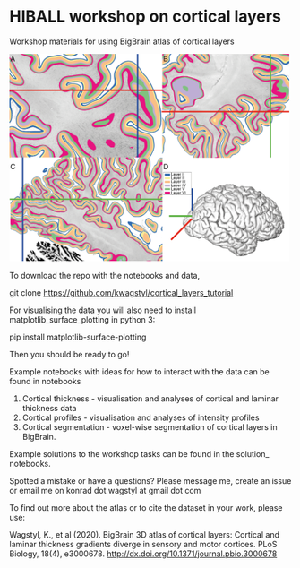 # HIBALL workshop on cortical layers 
Workshop materials for using BigBrain atlas of cortical layers

<img src="https://github.com/kwagstyl/cortical_layers_tutorial/blob/main/data/Figure1SixLayersFigure_pixels-01.png" width="500" >


To download the repo with the notebooks and data,

git clone https://github.com/kwagstyl/cortical_layers_tutorial

For visualising the data you will also need to install matplotlib_surface_plotting in python 3:

pip install matplotlib-surface-plotting


Then you should be ready to go!

Example notebooks with ideas for how to interact with the data can be found in notebooks
1. Cortical thickness - visualisation and analyses of cortical and laminar thickness data
2. Cortical profiles - visualisation and analyses of intensity profiles
3. Cortical segmentation - voxel-wise segmentation of cortical layers in BigBrain.

Example solutions to the workshop tasks can be found in the solution_ notebooks.

Spotted a mistake or have a questions?
Please message me, create an issue or email me on konrad dot wagstyl at gmail dot com

To find out more about the atlas or to cite the dataset in your work, please use:

Wagstyl, K., et al (2020). BigBrain 3D atlas of cortical layers: 
Cortical and laminar thickness gradients diverge in sensory and motor cortices. PLoS Biology, 18(4), e3000678.
http://dx.doi.org/10.1371/journal.pbio.3000678
